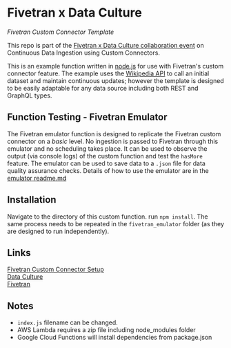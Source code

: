 # Fivetran x Data Culture
*Fivetran Custom Connector Template*

This repo is part of the [Fivetran x Data Culture collaboration event](https://www.eventbrite.com/e/lunch-learn-continuous-data-ingestion-using-fivetran-custom-connectors-tickets-159677649147) on Continuous Data Ingestion using Custom Connectors.

This is an example function written in [node.js](https://nodejs.org/en/) for use with Fivetran's custom connector feature.
The example uses the [Wikipedia API](https://en.wikipedia.org/w/api.php) to call an initial dataset and maintain continuous updates; however the template is designed to be easily adaptable for any data source including both REST and GraphQL types.

## Function Testing - Fivetran Emulator
The Fivetran emulator function is designed to replicate the Fivetran custom connector on a *basic* level. No ingestion is passed to Fivetran through this emulator and no scheduling takes place. It can be used to observe the output (via console logs) of the custom function and test the ```hasMore``` feature. The emulator can be used to save data to a ```.json``` file for data quality assurance checks. Details of how to use the emulator are in the [emulator readme.md](./fivetran_emulator/README.md)

## Installation
Navigate to the directory of this custom function. run ```npm install```.
The same process needs to be repeated in the ```fivetran_emulator``` folder (as they are designed to run independently).

## Links
[Fivetran Custom Connector Setup](https://fivetran.com/docs/functions)  
[Data Culture](https://www.datacult.com/)  
[Fivetran](https://fivetran.com/)  

## Notes
- ```index.js``` filename can be changed.
- AWS Lambda requires a zip file including node_modules folder
- Google Cloud Functions will install dependencies from package.json